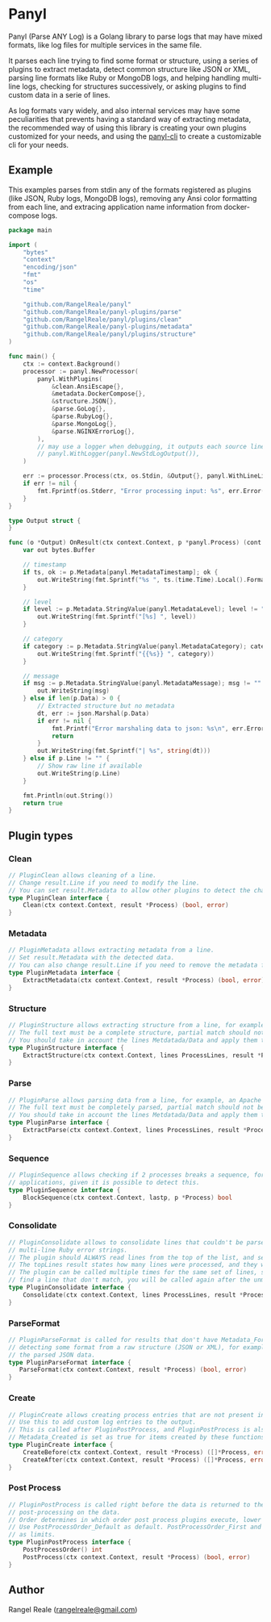 # Panyl

Panyl (Parse ANY Log) is a Golang library to parse logs that may have mixed formats,
like log files for multiple services in the same file.

It parses each line trying to find some format or structure, using a series of plugins to extract metadata,
detect common structure like JSON or XML, parsing line formats like Ruby or MongoDB logs,
and helping handling multi-line logs, checking for structures successively, or asking plugins to find custom data 
in a serie of lines.

As log formats vary widely, and also internal services may have some peculiarities that prevents having a standard
way of extracting metadata, the recommended way of using this library is creating your
own plugins customized for your needs, and using the [panyl-cli](https://github.com/RangelReale/panyl-cli) to create a
customizable cli for your needs.

## Example

This examples parses from stdin any of the formats registered as plugins (like JSON, Ruby logs, MongoDB logs), removing 
any Ansi color formatting from each line, and extracing application name information from docker-compose logs.

```go
package main

import (
	"bytes"
	"context"
	"encoding/json"
	"fmt"
	"os"
	"time"

	"github.com/RangelReale/panyl"
	"github.com/RangelReale/panyl-plugins/parse"
	"github.com/RangelReale/panyl/plugins/clean"
	"github.com/RangelReale/panyl-plugins/metadata"
	"github.com/RangelReale/panyl/plugins/structure"
)

func main() {
	ctx := context.Background()
	processor := panyl.NewProcessor(
		panyl.WithPlugins(
			&clean.AnsiEscape{},
			&metadata.DockerCompose{},
			&structure.JSON{},
			&parse.GoLog{},
			&parse.RubyLog{},
			&parse.MongoLog{},
			&parse.NGINXErrorLog{},
		),
		// may use a logger when debugging, it outputs each source line and parsed processes
		// panyl.WithLogger(panyl.NewStdLogOutput()),
	)

	err := processor.Process(ctx, os.Stdin, &Output{}, panyl.WithLineLimit(0, 100))
	if err != nil {
		fmt.Fprintf(os.Stderr, "Error processing input: %s", err.Error())
	}
}

type Output struct {
}

func (o *Output) OnResult(ctx context.Context, p *panyl.Process) (cont bool) {
	var out bytes.Buffer

	// timestamp
	if ts, ok := p.Metadata[panyl.MetadataTimestamp]; ok {
		out.WriteString(fmt.Sprintf("%s ", ts.(time.Time).Local().Format("2006-01-02 15:04:05.000")))
	}

	// level
	if level := p.Metadata.StringValue(panyl.MetadataLevel); level != "" {
		out.WriteString(fmt.Sprintf("[%s] ", level))
	}

	// category
	if category := p.Metadata.StringValue(panyl.MetadataCategory); category != "" {
		out.WriteString(fmt.Sprintf("{{%s}} ", category))
	}

	// message
	if msg := p.Metadata.StringValue(panyl.MetadataMessage); msg != "" {
		out.WriteString(msg)
	} else if len(p.Data) > 0 {
		// Extracted structure but no metadata
		dt, err := json.Marshal(p.Data)
		if err != nil {
			fmt.Printf("Error marshaling data to json: %s\n", err.Error())
			return
		}
		out.WriteString(fmt.Sprintf("| %s", string(dt)))
	} else if p.Line != "" {
		// Show raw line if available
		out.WriteString(p.Line)
	}

	fmt.Println(out.String())
	return true
}
```

## Plugin types

### Clean

```go
// PluginClean allows cleaning of a line.
// Change result.Line if you need to modify the line.
// You can set result.Metadata to allow other plugins to detect the change.
type PluginClean interface {
    Clean(ctx context.Context, result *Process) (bool, error)
}
```

### Metadata

```go
// PluginMetadata allows extracting metadata from a line.
// Set result.Metadata with the detected data.
// You can also change result.Line if you need to remove the metadata from the line.
type PluginMetadata interface {
    ExtractMetadata(ctx context.Context, result *Process) (bool, error)
}
```

### Structure

```go
// PluginStructure allows extracting structure from a line, for example, JSON or XML.
// The full text must be a complete structure, partial match should not be supported.
// You should take in account the lines Metdatada/Data and apply them to result at your convenience.
type PluginStructure interface {
    ExtractStructure(ctx context.Context, lines ProcessLines, result *Process) (bool, error)
}
```

### Parse

```go
// PluginParse allows parsing data from a line, for example, an Apache log format, a Ruby log format, etc.
// The full text must be completely parsed, partial match should not be supported.
// You should take in account the lines Metdatada/Data and apply them to result at your convenience.
type PluginParse interface {
    ExtractParse(ctx context.Context, lines ProcessLines, result *Process) (bool, error)
}
```

### Sequence

```go
// PluginSequence allows checking if 2 processes breaks a sequence, for example, if they belong to different
// applications, given it is possible to detect this.
type PluginSequence interface {
    BlockSequence(ctx context.Context, lastp, p *Process) bool
}
```

### Consolidate

```go
// PluginConsolidate allows to consolidate lines that couldn't be parsed by any plugin, like for example,
// multi-line Ruby error strings.
// The plugin should ALWAYS read lines from the top of the list, and set data in result about them.
// The topLines result states how many lines were processed, and they will be removed from future calls.
// The plugin can be called multiple times for the same set of lines, so don't try to detect more if you
// find a line that don't match, you will be called again after the unmatched line.
type PluginConsolidate interface {
    Consolidate(ctx context.Context, lines ProcessLines, result *Process) (_ bool, topLines int, _ error)
}
```

### ParseFormat

 ```go
// PluginParseFormat is called for results that don't have Metadata_Format set, so it allows
// detecting some format from a raw structure (JSON or XML), for example, detecting the Apache log format from
// the parsed JSON data.
type PluginParseFormat interface {
    ParseFormat(ctx context.Context, result *Process) (bool, error)
}
```

### Create

```go
// PluginCreate allows creating process entries that are not present in the log file.
// Use this to add custom log entries to the output.
// This is called after PluginPostProcess, and PluginPostProcess is also called for each item.
// Metadata_Created is set as true for items created by these functions.
type PluginCreate interface {
    CreateBefore(ctx context.Context, result *Process) ([]*Process, error)
    CreateAfter(ctx context.Context, result *Process) ([]*Process, error)
}
```

### Post Process

```go
// PluginPostProcess is called right before the data is returned to the user, so it allows to do any final
// post-processing on the data.
// Order determines in which order post process plugins execute, lower execute first than higher.
// Use PostProcessOrder_Default as default. PostProcessOrder_First and PostProcessOrder_Last should be used
// as limits.
type PluginPostProcess interface {
    PostProcessOrder() int
    PostProcess(ctx context.Context, result *Process) (bool, error)
}
```

## Author

Rangel Reale (rangelreale@gmail.com)

